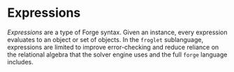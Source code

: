 # Expressions

_Expressions_ are a type of Forge syntax.  Given an instance, every expression evaluates to an object or set of objects. In the `froglet` sublanguage, expressions are limited to improve error-checking and reduce reliance on the relational algebra that the solver engine uses and the full `forge` language includes.

<!-- ```admonish danger title="TODO"
- talk somewhere about the distinction between () and {} and when to use them
``` -->
